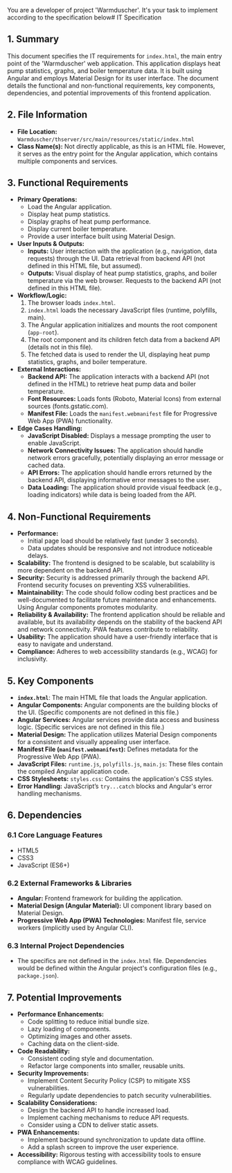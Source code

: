 You are a developer of project 'Warmduscher'. It's your task to implement according to the specification below# IT Specification

## 1. Summary

This document specifies the IT requirements for `index.html`, the main entry point of the 'Warmduscher' web application. This application displays heat pump statistics, graphs, and boiler temperature data. It is built using Angular and employs Material Design for its user interface. The document details the functional and non-functional requirements, key components, dependencies, and potential improvements of this frontend application.

## 2. File Information

- **File Location:** `Warmduscher/thserver/src/main/resources/static/index.html`
- **Class Name(s):**  Not directly applicable, as this is an HTML file. However, it serves as the entry point for the Angular application, which contains multiple components and services.

## 3. Functional Requirements

- **Primary Operations:**
    - Load the Angular application.
    - Display heat pump statistics.
    - Display graphs of heat pump performance.
    - Display current boiler temperature.
    - Provide a user interface built using Material Design.
- **User Inputs & Outputs:**
    - **Inputs:** User interaction with the application (e.g., navigation, data requests) through the UI.  Data retrieval from backend API (not defined in this HTML file, but assumed).
    - **Outputs:**  Visual display of heat pump statistics, graphs, and boiler temperature via the web browser.  Requests to the backend API (not defined in this HTML file).
- **Workflow/Logic:**
    1. The browser loads `index.html`.
    2. `index.html` loads the necessary JavaScript files (runtime, polyfills, main).
    3. The Angular application initializes and mounts the root component (`app-root`).
    4. The root component and its children fetch data from a backend API (details not in this file).
    5. The fetched data is used to render the UI, displaying heat pump statistics, graphs, and boiler temperature.
- **External Interactions:**
    - **Backend API:** The application interacts with a backend API (not defined in the HTML) to retrieve heat pump data and boiler temperature.
    - **Font Resources:**  Loads fonts (Roboto, Material Icons) from external sources (fonts.gstatic.com).
    - **Manifest File:** Loads the `manifest.webmanifest` file for Progressive Web App (PWA) functionality.
- **Edge Cases Handling:**
    - **JavaScript Disabled:** Displays a message prompting the user to enable JavaScript.
    - **Network Connectivity Issues:**  The application should handle network errors gracefully, potentially displaying an error message or cached data.
    - **API Errors:** The application should handle errors returned by the backend API, displaying informative error messages to the user.
    - **Data Loading:** The application should provide visual feedback (e.g., loading indicators) while data is being loaded from the API.

## 4. Non-Functional Requirements

- **Performance:**
    - Initial page load should be relatively fast (under 3 seconds).
    - Data updates should be responsive and not introduce noticeable delays.
- **Scalability:** The frontend is designed to be scalable, but scalability is more dependent on the backend API.
- **Security:**  Security is addressed primarily through the backend API. Frontend security focuses on preventing XSS vulnerabilities.
- **Maintainability:** The code should follow coding best practices and be well-documented to facilitate future maintenance and enhancements.  Using Angular components promotes modularity.
- **Reliability & Availability:** The frontend application should be reliable and available, but its availability depends on the stability of the backend API and network connectivity. PWA features contribute to reliability.
- **Usability:** The application should have a user-friendly interface that is easy to navigate and understand.
- **Compliance:** Adheres to web accessibility standards (e.g., WCAG) for inclusivity.

## 5. Key Components

- **`index.html`**: The main HTML file that loads the Angular application.
- **Angular Components:**  Angular components are the building blocks of the UI. (Specific components are not defined in this file.)
- **Angular Services:** Angular services provide data access and business logic. (Specific services are not defined in this file.)
- **Material Design:** The application utilizes Material Design components for a consistent and visually appealing user interface.
- **Manifest File (`manifest.webmanifest`):**  Defines metadata for the Progressive Web App (PWA).
- **JavaScript Files:** `runtime.js`, `polyfills.js`, `main.js`:  These files contain the compiled Angular application code.
- **CSS Stylesheets:**  `styles.css`: Contains the application's CSS styles.
- **Error Handling:** JavaScript’s `try...catch` blocks and Angular's error handling mechanisms.

## 6. Dependencies

### 6.1 Core Language Features

- HTML5
- CSS3
- JavaScript (ES6+)

### 6.2 External Frameworks & Libraries

- **Angular:**  Frontend framework for building the application.
- **Material Design (Angular Material):** UI component library based on Material Design.
- **Progressive Web App (PWA) Technologies:** Manifest file, service workers (implicitly used by Angular CLI).

### 6.3 Internal Project Dependencies

- The specifics are not defined in the `index.html` file.  Dependencies would be defined within the Angular project's configuration files (e.g., `package.json`).

## 7. Potential Improvements

- **Performance Enhancements:**
    - Code splitting to reduce initial bundle size.
    - Lazy loading of components.
    - Optimizing images and other assets.
    - Caching data on the client-side.
- **Code Readability:**
    - Consistent coding style and documentation.
    - Refactor large components into smaller, reusable units.
- **Security Improvements:**
    - Implement Content Security Policy (CSP) to mitigate XSS vulnerabilities.
    - Regularly update dependencies to patch security vulnerabilities.
- **Scalability Considerations:**
    - Design the backend API to handle increased load.
    - Implement caching mechanisms to reduce API requests.
    - Consider using a CDN to deliver static assets.
- **PWA Enhancements:**
    - Implement background synchronization to update data offline.
    - Add a splash screen to improve the user experience.
- **Accessibility:** Rigorous testing with accessibility tools to ensure compliance with WCAG guidelines.